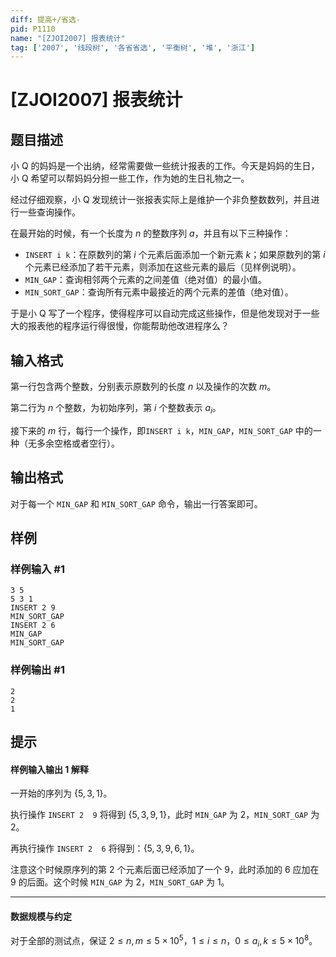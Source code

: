 ```yaml
---
diff: 提高+/省选-
pid: P1110
name: "[ZJOI2007] 报表统计"
tag: ['2007', '线段树', '各省省选', '平衡树', '堆', '浙江']
---
```

# [ZJOI2007] 报表统计
## 题目描述

小 Q 的妈妈是一个出纳，经常需要做一些统计报表的工作。今天是妈妈的生日，小 Q 希望可以帮妈妈分担一些工作，作为她的生日礼物之一。

经过仔细观察，小 Q 发现统计一张报表实际上是维护一个非负整数数列，并且进行一些查询操作。

在最开始的时候，有一个长度为 $n$ 的整数序列 $a$，并且有以下三种操作：
        
- `INSERT i k`：在原数列的第 $i$ 个元素后面添加一个新元素 $k$；如果原数列的第 $i$ 个元素已经添加了若干元素，则添加在这些元素的最后（见样例说明）。
- `MIN_GAP`：查询相邻两个元素的之间差值（绝对值）的最小值。
- `MIN_SORT_GAP`：查询所有元素中最接近的两个元素的差值（绝对值）。

于是小 Q 写了一个程序，使得程序可以自动完成这些操作，但是他发现对于一些大的报表他的程序运行得很慢，你能帮助他改进程序么？
## 输入格式

第一行包含两个整数，分别表示原数列的长度 $n$ 以及操作的次数 $m$。

第二行为 $n$ 个整数，为初始序列，第 $i$ 个整数表示 $a_i$。

接下来的 $m$ 行，每行一个操作，即`INSERT i k`，`MIN_GAP`，`MIN_SORT_GAP` 中的一种（无多余空格或者空行）。

## 输出格式

对于每一个 `MIN_GAP` 和 `MIN_SORT_GAP` 命令，输出一行答案即可。

## 样例

### 样例输入 #1
```
3 5
5 3 1
INSERT 2 9
MIN_SORT_GAP
INSERT 2 6
MIN_GAP
MIN_SORT_GAP

```
### 样例输出 #1
```
2
2
1

```
## 提示

#### 样例输入输出 1 解释

一开始的序列为 $\{5,3,1\}$。

执行操作 `INSERT 2  9` 将得到 $\{5,3,9,1\}$，此时 `MIN_GAP` 为 $2$，`MIN_SORT_GAP` 为 $2$。

再执行操作 `INSERT 2  6` 将得到：$\{5,3, 9, 6, 1\}$。

注意这个时候原序列的第 $2$ 个元素后面已经添加了一个 $9$，此时添加的 $6$ 应加在 $9$ 的后面。这个时候 `MIN_GAP` 为 $2$，`MIN_SORT_GAP` 为 $1$。

---


#### 数据规模与约定

对于全部的测试点，保证 $2 \le n, m \le 5\times10^5$，$1 \leq i \leq n$，$0 \leq a_i, k \leq 5 \times 10^8$。
